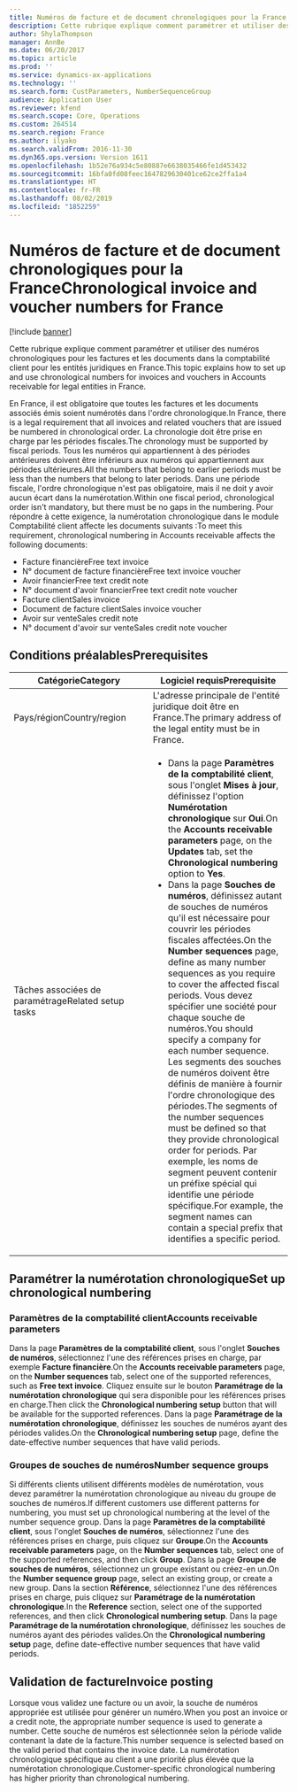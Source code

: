 ```yaml
---
title: Numéros de facture et de document chronologiques pour la France
description: Cette rubrique explique comment paramétrer et utiliser des numéros chronologiques pour les factures et les documents dans la comptabilité client pour les entités juridiques en France.
author: ShylaThompson
manager: AnnBe
ms.date: 06/20/2017
ms.topic: article
ms.prod: ''
ms.service: dynamics-ax-applications
ms.technology: ''
ms.search.form: CustParameters, NumberSequenceGroup
audience: Application User
ms.reviewer: kfend
ms.search.scope: Core, Operations
ms.custom: 264514
ms.search.region: France
ms.author: ilyako
ms.search.validFrom: 2016-11-30
ms.dyn365.ops.version: Version 1611
ms.openlocfilehash: 1b52e76a934c5e80887e6638035466fe1d453432
ms.sourcegitcommit: 16bfa0fd08feec1647829630401ce62ce2ffa1a4
ms.translationtype: HT
ms.contentlocale: fr-FR
ms.lasthandoff: 08/02/2019
ms.locfileid: "1852259"
---
```

# <a name="chronological-invoice-and-voucher-numbers-for-france"></a><span data-ttu-id="f979f-103">Numéros de facture et de document chronologiques pour la France</span><span class="sxs-lookup"><span data-stu-id="f979f-103">Chronological invoice and voucher numbers for France</span></span>

[!include [banner](../includes/banner.md)]

<span data-ttu-id="f979f-104">Cette rubrique explique comment paramétrer et utiliser des numéros chronologiques pour les factures et les documents dans la comptabilité client pour les entités juridiques en France.</span><span class="sxs-lookup"><span data-stu-id="f979f-104">This topic explains how to set up and use chronological numbers for invoices and vouchers in Accounts receivable for legal entities in France.</span></span>  

<span data-ttu-id="f979f-105">En France, il est obligatoire que toutes les factures et les documents associés émis soient numérotés dans l'ordre chronologique.</span><span class="sxs-lookup"><span data-stu-id="f979f-105">In France, there is a legal requirement that all invoices and related vouchers that are issued be numbered in chronological order.</span></span> <span data-ttu-id="f979f-106">La chronologie doit être prise en charge par les périodes fiscales.</span><span class="sxs-lookup"><span data-stu-id="f979f-106">The chronology must be supported by fiscal periods.</span></span> <span data-ttu-id="f979f-107">Tous les numéros qui appartiennent à des périodes antérieures doivent être inférieurs aux numéros qui appartiennent aux périodes ultérieures.</span><span class="sxs-lookup"><span data-stu-id="f979f-107">All the numbers that belong to earlier periods must be less than the numbers that belong to later periods.</span></span> <span data-ttu-id="f979f-108">Dans une période fiscale, l'ordre chronologique n'est pas obligatoire, mais il ne doit y avoir aucun écart dans la numérotation.</span><span class="sxs-lookup"><span data-stu-id="f979f-108">Within one fiscal period, chronological order isn't mandatory, but there must be no gaps in the numbering.</span></span> <span data-ttu-id="f979f-109">Pour répondre à cette exigence, la numérotation chronologique dans le module Comptabilité client affecte les documents suivants :</span><span class="sxs-lookup"><span data-stu-id="f979f-109">To meet this requirement, chronological numbering in Accounts receivable affects the following documents:</span></span>

-   <span data-ttu-id="f979f-110">Facture financière</span><span class="sxs-lookup"><span data-stu-id="f979f-110">Free text invoice</span></span>
-   <span data-ttu-id="f979f-111">N° document de facture financière</span><span class="sxs-lookup"><span data-stu-id="f979f-111">Free text invoice voucher</span></span>
-   <span data-ttu-id="f979f-112">Avoir financier</span><span class="sxs-lookup"><span data-stu-id="f979f-112">Free text credit note</span></span>
-   <span data-ttu-id="f979f-113">N° document d'avoir financier</span><span class="sxs-lookup"><span data-stu-id="f979f-113">Free text credit note voucher</span></span>
-   <span data-ttu-id="f979f-114">Facture client</span><span class="sxs-lookup"><span data-stu-id="f979f-114">Sales invoice</span></span>
-   <span data-ttu-id="f979f-115">Document de facture client</span><span class="sxs-lookup"><span data-stu-id="f979f-115">Sales invoice voucher</span></span>
-   <span data-ttu-id="f979f-116">Avoir sur vente</span><span class="sxs-lookup"><span data-stu-id="f979f-116">Sales credit note</span></span>
-   <span data-ttu-id="f979f-117">N° document d'avoir sur vente</span><span class="sxs-lookup"><span data-stu-id="f979f-117">Sales credit note voucher</span></span>

## <a name="prerequisites"></a><span data-ttu-id="f979f-118">Conditions préalables</span><span class="sxs-lookup"><span data-stu-id="f979f-118">Prerequisites</span></span>
<table>
<colgroup>
<col width="50%" />
<col width="50%" />
</colgroup>
<thead>
<tr class="header">
<th><span data-ttu-id="f979f-119">Catégorie</span><span class="sxs-lookup"><span data-stu-id="f979f-119">Category</span></span></th>
<th><span data-ttu-id="f979f-120">Logiciel requis</span><span class="sxs-lookup"><span data-stu-id="f979f-120">Prerequisite</span></span></th>
</tr>
</thead>
<tbody>
<tr class="odd">
<td><span data-ttu-id="f979f-121">Pays/région</span><span class="sxs-lookup"><span data-stu-id="f979f-121">Country/region</span></span></td>
<td><span data-ttu-id="f979f-122">L'adresse principale de l'entité juridique doit être en France.</span><span class="sxs-lookup"><span data-stu-id="f979f-122">The primary address of the legal entity must be in France.</span></span></td>
</tr>
<tr class="even">
<td><span data-ttu-id="f979f-123">Tâches associées de paramétrage</span><span class="sxs-lookup"><span data-stu-id="f979f-123">Related setup tasks</span></span></td>
<td><ul>
<li><span data-ttu-id="f979f-124">Dans la page <strong>Paramètres de la comptabilité client</strong>, sous l'onglet <strong>Mises à jour</strong>, définissez l'option <strong>Numérotation chronologique</strong> sur <strong>Oui</strong>.</span><span class="sxs-lookup"><span data-stu-id="f979f-124">On the <strong>Accounts receivable parameters</strong> page, on the <strong>Updates</strong> tab, set the <strong>Chronological numbering</strong> option to <strong>Yes</strong>.</span></span></li>
<li><span data-ttu-id="f979f-125">Dans la page <strong>Souches de numéros</strong>, définissez autant de souches de numéros qu'il est nécessaire pour couvrir les périodes fiscales affectées.</span><span class="sxs-lookup"><span data-stu-id="f979f-125">On the <strong>Number sequences</strong> page, define as many number sequences as you require to cover the affected fiscal periods.</span></span> <span data-ttu-id="f979f-126">Vous devez spécifier une société pour chaque souche de numéros.</span><span class="sxs-lookup"><span data-stu-id="f979f-126">You should specify a company for each number sequence.</span></span> <span data-ttu-id="f979f-127">Les segments des souches de numéros doivent être définis de manière à fournir l'ordre chronologique des périodes.</span><span class="sxs-lookup"><span data-stu-id="f979f-127">The segments of the number sequences must be defined so that they provide chronological order for periods.</span></span> <span data-ttu-id="f979f-128">Par exemple, les noms de segment peuvent contenir un préfixe spécial qui identifie une période spécifique.</span><span class="sxs-lookup"><span data-stu-id="f979f-128">For example, the segment names can contain a special prefix that identifies a specific period.</span></span></li>
</ul></td>
</tr>
</tbody>
</table>

## <a name="set-up-chronological-numbering"></a><span data-ttu-id="f979f-129">Paramétrer la numérotation chronologique</span><span class="sxs-lookup"><span data-stu-id="f979f-129">Set up chronological numbering</span></span>
### <a name="accounts-receivable-parameters"></a><span data-ttu-id="f979f-130">Paramètres de la comptabilité client</span><span class="sxs-lookup"><span data-stu-id="f979f-130">Accounts receivable parameters</span></span>

<span data-ttu-id="f979f-131">Dans la page **Paramètres de la comptabilité client**, sous l'onglet **Souches de numéros**, sélectionnez l'une des références prises en charge, par exemple **Facture financière**.</span><span class="sxs-lookup"><span data-stu-id="f979f-131">On the **Accounts receivable parameters** page, on the **Number sequences** tab, select one of the supported references, such as **Free text invoice**.</span></span> <span data-ttu-id="f979f-132">Cliquez ensuite sur le bouton **Paramétrage de la numérotation chronologique** qui sera disponible pour les références prises en charge.</span><span class="sxs-lookup"><span data-stu-id="f979f-132">Then click the **Chronological numbering setup** button that will be available for the supported references.</span></span> <span data-ttu-id="f979f-133">Dans la page **Paramétrage de la numérotation chronologique**, définissez les souches de numéros ayant des périodes valides.</span><span class="sxs-lookup"><span data-stu-id="f979f-133">On the **Chronological numbering setup** page, define the date-effective number sequences that have valid periods.</span></span>

### <a name="number-sequence-groups"></a><span data-ttu-id="f979f-134">Groupes de souches de numéros</span><span class="sxs-lookup"><span data-stu-id="f979f-134">Number sequence groups</span></span>

<span data-ttu-id="f979f-135">Si différents clients utilisent différents modèles de numérotation, vous devez paramétrer la numérotation chronologique au niveau du groupe de souches de numéros.</span><span class="sxs-lookup"><span data-stu-id="f979f-135">If different customers use different patterns for numbering, you must set up chronological numbering at the level of the number sequence group.</span></span> <span data-ttu-id="f979f-136">Dans la page **Paramètres de la comptabilité client**, sous l'onglet **Souches de numéros**, sélectionnez l'une des références prises en charge, puis cliquez sur **Groupe**.</span><span class="sxs-lookup"><span data-stu-id="f979f-136">On the **Accounts receivable parameters** page, on the **Number sequences** tab, select one of the supported references, and then click **Group**.</span></span> <span data-ttu-id="f979f-137">Dans la page **Groupe de souches de numéros**, sélectionnez un groupe existant ou créez-en un.</span><span class="sxs-lookup"><span data-stu-id="f979f-137">On the **Number sequence group** page, select an existing group, or create a new group.</span></span> <span data-ttu-id="f979f-138">Dans la section **Référence**, sélectionnez l'une des références prises en charge, puis cliquez sur **Paramétrage de la numérotation chronologique**.</span><span class="sxs-lookup"><span data-stu-id="f979f-138">In the **Reference** section, select one of the supported references, and then click **Chronological numbering setup**.</span></span> <span data-ttu-id="f979f-139">Dans la page **Paramétrage de la numérotation chronologique**, définissez les souches de numéros ayant des périodes valides.</span><span class="sxs-lookup"><span data-stu-id="f979f-139">On the **Chronological numbering setup** page, define date-effective number sequences that have valid periods.</span></span>

## <a name="invoice-posting"></a><span data-ttu-id="f979f-140">Validation de facture</span><span class="sxs-lookup"><span data-stu-id="f979f-140">Invoice posting</span></span>
<span data-ttu-id="f979f-141">Lorsque vous validez une facture ou un avoir, la souche de numéros appropriée est utilisée pour générer un numéro.</span><span class="sxs-lookup"><span data-stu-id="f979f-141">When you post an invoice or a credit note, the appropriate number sequence is used to generate a number.</span></span> <span data-ttu-id="f979f-142">Cette souche de numéros est sélectionnée selon la période valide contenant la date de la facture.</span><span class="sxs-lookup"><span data-stu-id="f979f-142">This number sequence is selected based on the valid period that contains the invoice date.</span></span> <span data-ttu-id="f979f-143">La numérotation chronologique spécifique au client a une priorité plus élevée que la numérotation chronologique.</span><span class="sxs-lookup"><span data-stu-id="f979f-143">Customer-specific chronological numbering has higher priority than chronological numbering.</span></span>



